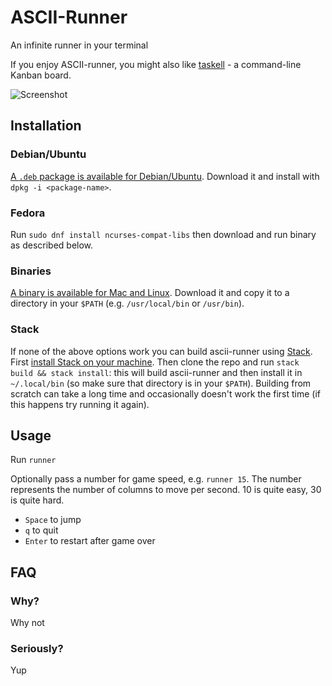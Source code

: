 # ASCII-Runner

An infinite runner in your terminal

If you enjoy ASCII-runner, you might also like [taskell](https://github.com/smallhadroncollider/taskell) - a command-line Kanban board.

![Screenshot](http://files.smallhadroncollider.com/runner-0.2.0.gif)

## Installation

### Debian/Ubuntu

[A `.deb` package is available for Debian/Ubuntu](https://github.com/smallhadroncollider/ascii-runner/releases). Download it and install with `dpkg -i <package-name>`.

### Fedora

Run `sudo dnf install ncurses-compat-libs` then download and run binary as described below.

### Binaries

[A binary is available for Mac and Linux](https://github.com/smallhadroncollider/ascii-runner/releases). Download it and copy it to a directory in your `$PATH` (e.g. `/usr/local/bin` or `/usr/bin`).

### Stack

If none of the above options work you can build ascii-runner using [Stack](https://docs.haskellstack.org/en/stable/README/). First [install Stack on your machine](https://docs.haskellstack.org/en/stable/README/#how-to-install). Then clone the repo and run `stack build && stack install`: this will build ascii-runner and then install it in `~/.local/bin` (so make sure that directory is in your `$PATH`). Building from scratch can take a long time and occasionally doesn't work the first time (if this happens try running it again).

## Usage

Run `runner`

Optionally pass a number for game speed, e.g. `runner 15`. The number represents the number of columns to move per second. 10 is quite easy, 30 is quite hard.

- `Space` to jump
- `q` to quit
- `Enter` to restart after game over

## FAQ

### Why?

Why not

### Seriously?

Yup
